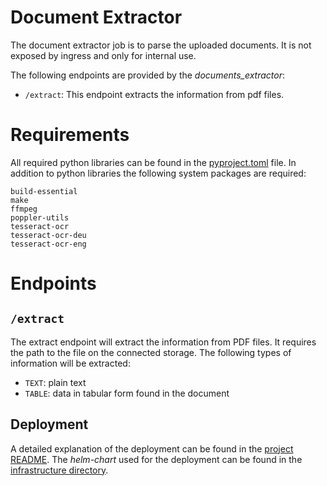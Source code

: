 # Document Extractor
The document extractor job is to parse the uploaded documents. It is not exposed by ingress and only for internal use.

The following endpoints are provided by the *documents_extractor*:
- `/extract`: This endpoint extracts the information from pdf files.

# Requirements
All required python libraries can be found in the [pyproject.toml](pyproject.toml) file.
In addition to python libraries the following system packages are required:
```
build-essential
make
ffmpeg
poppler-utils
tesseract-ocr
tesseract-ocr-deu
tesseract-ocr-eng
```

# Endpoints

## `/extract`
The extract endpoint will extract the information from PDF files.
It requires the path to the file on the connected storage.
The following types of information will be extracted:
- `TEXT`: plain text
- `TABLE`: data in tabular form found in the document

## Deployment

A detailed explanation of the deployment can be found in the [project README](../../README.md).
The *helm-chart* used for the deployment can be found in the [infrastructure directory](../../infrastructure/).


